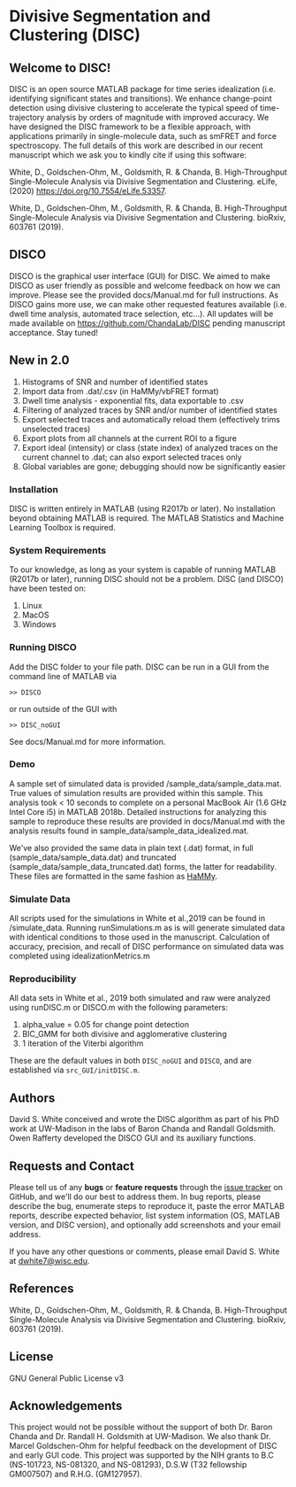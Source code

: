 # Divisive Segmentation and Clustering (DISC)

## Welcome to DISC! 

DISC is an open source MATLAB package for time series idealization (i.e. identifying significant states and transitions). We enhance change-point detection using divisive clustering to accelerate the typical speed of time-trajectory analysis by orders of magnitude with improved accuracy. We have designed the DISC framework to be a flexible approach, with applications primarily in single-molecule data, such as smFRET and force spectroscopy. The full details of this work are described in our recent manuscript which we ask you to kindly cite if using this software: 

White, D., Goldschen-Ohm, M., Goldsmith, R. & Chanda, B. High-Throughput Single-Molecule Analysis via Divisive Segmentation and Clustering. eLife, (2020) https://doi.org/10.7554/eLife.53357.

White, D., Goldschen-Ohm, M., Goldsmith, R. & Chanda, B. High-Throughput Single-Molecule Analysis via Divisive Segmentation and Clustering. bioRxiv, 603761 (2019).


## DISCO

DISCO is the graphical user interface (GUI) for DISC. We aimed to make DISCO as user friendly as possible and welcome feedback on how we can improve. Please see the provided docs/Manual.md for full instructions. As DISCO gains more use, we can make other requested features available (i.e. dwell time analysis, automated trace selection, etc...). All updates will be made available on https://github.com/ChandaLab/DISC pending manuscript acceptance. Stay tuned!

## New in 2.0
1. Histograms of SNR and number of identified states
2. Import data from .dat/.csv (in HaMMy/vbFRET format)
3. Dwell time analysis - exponential fits, data exportable to .csv
4. Filtering of analyzed traces by SNR and/or number of identified states
5. Export selected traces and automatically reload them (effectively trims unselected traces)
6. Export plots from all channels at the current ROI to a figure
7. Export ideal (intensity) or class (state index) of analyzed traces on the current channel to .dat; can also export selected traces only
8. Global variables are gone; debugging should now be significantly easier

### Installation 

DISC is written entirely in MATLAB (using R2017b or later). No installation beyond obtaining MATLAB is required. The MATLAB Statistics and Machine Learning Toolbox is required.  

### System Requirements 

To our knowledge, as long as your system is capable of running MATLAB (R2017b or later), running DISC should not be a problem. DISC (and DISCO) have been tested on: 

1. Linux
2. MacOS 
3. Windows 

### Running DISCO

Add the DISC folder to your file path. DISC can be run in a GUI from the command line of MATLAB via

```
>> DISCO
```

or run outside of the GUI with
```
>> DISC_noGUI
```
See docs/Manual.md for more information.

### Demo

A sample set of simulated data is provided /sample_data/sample_data.mat. True values of simulation results are provided within this sample. This analysis took < 10 seconds to complete on a personal MacBook Air (1.6 GHz Intel Core i5) in MATLAB 2018b. Detailed instructions for analyzing this sample to reproduce these results are provided in docs/Manual.md with the analysis results found in sample_data/sample_data_idealized.mat.

We've also provided the same data in plain text (.dat) format, in full (sample_data/sample_data.dat) and truncated (sample_data/sample_data_truncated.dat) forms, the latter for readability. These files are formatted in the same fashion as [HaMMy](http://ha.med.jhmi.edu/resources/#1464200861600-0fad9996-bfd4).

### Simulate Data

All scripts used for the simulations in White et al.,2019 can be found in /simulate_data. Running runSimulations.m as is will generate simulated data with identical conditions to those used in the manuscript. Calculation of accuracy, precision, and recall of DISC performance on simulated data was completed using idealizationMetrics.m

### Reproducibility 

All data sets in White et al., 2019 both simulated and raw were analyzed using runDISC.m or DISCO.m with the following parameters: 

1. alpha_value = 0.05 for change point detection 
2. BIC_GMM for both divisive and agglomerative clustering
3. 1 iteration of the Viterbi algorithm

These are the default values in both `DISC_noGUI` and `DISCO`, and are established via `src_GUI/initDISC.m`.


## Authors

David S. White conceived and wrote the DISC algorithm as part of his PhD work at UW-Madison in the labs of Baron Chanda and Randall Goldsmith. 
Owen Rafferty developed the DISCO GUI and its auxiliary functions.

## Requests and Contact 

Please tell us of any **bugs** or **feature requests** through the [issue tracker](https://github.com/ChandaLab/DISC/issues) on GitHub, and we'll do our best to address them.
In bug reports, please describe the bug, enumerate steps to reproduce it, paste the error MATLAB reports, describe expected behavior, list system information (OS, MATLAB version, and DISC version), and optionally add screenshots and your email address.

If you have any other questions or comments, please email David S. White at dwhite7@wisc.edu.

## References 

White, D., Goldschen-Ohm, M., Goldsmith, R. & Chanda, B. High-Throughput Single-Molecule Analysis via Divisive Segmentation and Clustering. bioRxiv, 603761 (2019).

## License 

GNU General Public License v3

## Acknowledgements 

This project would not be possible without the support of both Dr. Baron Chanda and Dr. Randall H. Goldsmith at UW-Madison. We also thank Dr. Marcel Goldschen-Ohm for helpful feedback on the development of DISC and early GUI code. This project was supported by the NIH grants to B.C (NS-101723, NS-081320, and NS-081293), D.S.W (T32 fellowship GM007507) and R.H.G. (GM127957).

